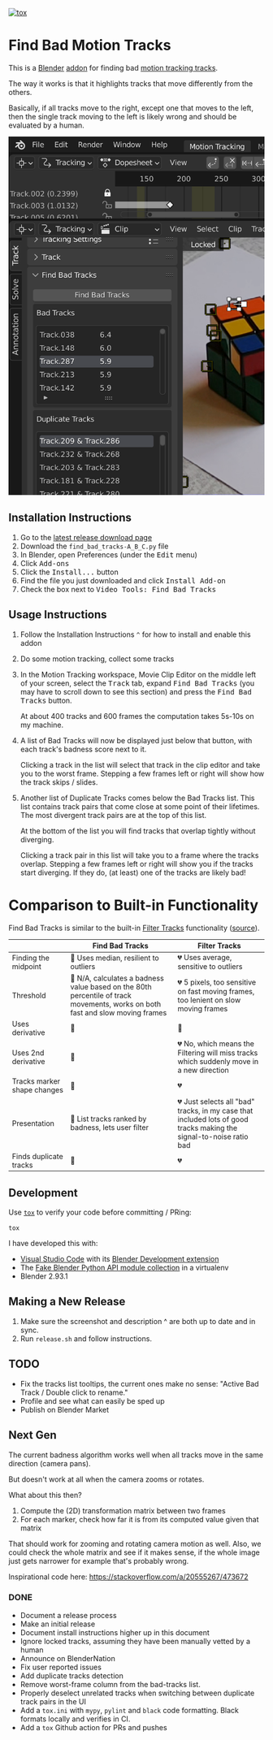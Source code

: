 [![tox](https://github.com/walles/find_bad_motion_tracks/actions/workflows/main.yml/badge.svg)](https://github.com/walles/find_bad_motion_tracks/actions/workflows/main.yml)

# Find Bad Motion Tracks

This is a [Blender](https://blender.org)
[addon](https://docs.blender.org/manual/en/latest/editors/preferences/addons.html)
for finding bad [motion tracking
tracks](https://docs.blender.org/manual/en/latest/movie_clip/tracking/clip/editing/track.html).

The way it works is that it highlights tracks that move differently from the
others.

Basically, if all tracks move to the right, except one that moves to the left,
then the single track moving to the left is likely wrong and should be evaluated
by a human.

![Example usage](example.png 'Example usage')

## Installation Instructions

1. Go to the [latest release download page](https://github.com/walles/find_bad_motion_tracks/releases/latest)
1. Download the `find_bad_tracks-A_B_C.py` file
1. In Blender, open Preferences (under the <kbd>Edit</kbd> menu)
1. Click <kbd>Add-ons</kbd>
1. Click the <kbd>Install...</kbd> button
1. Find the file you just downloaded and click <kbd>Install Add-on</kbd>
1. Check the box next to <kbd>Video Tools: Find Bad Tracks</kbd>

## Usage Instructions

1. Follow the Installation Instructions `^` for how to install and enable this addon

1. Do some motion tracking, collect some tracks

1. In the Motion Tracking workspace, Movie Clip Editor on the middle left of
   your screen, select the <kbd>Track</kbd> tab, expand <kbd>Find Bad
   Tracks</kbd> (you may have to scroll down to see this section) and press the
   <kbd>Find Bad Tracks</kbd> button.

   At about 400 tracks and 600 frames the computation takes 5s-10s on my
   machine.

1. A list of Bad Tracks will now be displayed just below that button, with each
   track's badness score next to it.

   Clicking a track in the list will select that track in the clip editor and
   take you to the worst frame. Stepping a few frames left or right will show
   how the track skips / slides.

1. Another list of Duplicate Tracks comes below the Bad Tracks list. This list
   contains track pairs that come close at some point of their lifetimes. The
   most divergent track pairs are at the top of this list.

   At the bottom of the list you will find tracks that overlap tightly without
   diverging.

   Clicking a track pair in this list will take you to a frame where the tracks
   overlap. Stepping a few frames left or right will show you if the tracks
   start diverging. If they do, (at least) one of the tracks are likely bad!

# Comparison to Built-in Functionality

Find Bad Tracks is similar to the built-in [Filter
Tracks](https://docs.blender.org/manual/en/latest/movie_clip/tracking/clip/editing/track.html#filter-tracks)
functionality ([source](https://github.com/blender/blender/blob/04c75c5ce7699a1502a7c2212d4aa57166465514/release/scripts/startup/bl_operators/clip.py#L141-L215)).

<!-- Table generated by https://www.tablesgenerator.com/markdown_tables -->

|                             | Find Bad Tracks                                                                                                                          | Filter Tracks                                                                                                                   |
| --------------------------- | ---------------------------------------------------------------------------------------------------------------------------------------- | ------------------------------------------------------------------------------------------------------------------------------- |
| Finding the midpoint        | :green_heart: Uses median, resilient to outliers                                                                                         | :broken_heart: Uses average, sensitive to outliers                                                                              |
| Threshold                   | :green_heart: N/A, calculates a badness value based on the 80th percentile of track movements, works on both fast and slow moving frames | :broken_heart: 5 pixels, too sensitive on fast moving frames, too lenient on slow moving frames                                 |
| Uses derivative             | :green_heart:                                                                                                                            | :green_heart:                                                                                                                   |
| Uses 2nd derivative         | :green_heart:                                                                                                                            | :broken_heart: No, which means the Filtering will miss tracks which suddenly move in a new direction                            |
| Tracks marker shape changes | :green_heart:                                                                                                                            | :broken_heart:                                                                                                                  |
| Presentation                | :green_heart: List tracks ranked by badness, lets user filter                                                                            | :broken_heart: Just selects all "bad" tracks, in my case that included lots of good tracks making the signal-to-noise ratio bad |
| Finds duplicate tracks      | :green_heart:                                                                                                                            | :broken_heart:                                                                                                                  |

## Development

Use [`tox`](https://tox.wiki/en/latest/install.html) to verify your code before
committing / PRing:

```
tox
```

I have developed this with:

- [Visual Studio Code](https://code.visualstudio.com/) with its [Blender Development
  extension](https://marketplace.visualstudio.com/items?itemName=JacquesLucke.blender-development)
- The [Fake Blender Python API module collection](https://github.com/nutti/fake-bpy-module) in a virtualenv
- Blender 2.93.1

## Making a New Release

1. Make sure the screenshot and description ^ are both up to date and in sync.
1. Run `release.sh` and follow instructions.

## TODO

- Fix the tracks list tooltips, the current ones make no sense: "Active Bad
  Track / Double click to rename."
- Profile and see what can easily be sped up
- Publish on Blender Market

## Next Gen

The current badness algorithm works well when all tracks move in the same
direction (camera pans).

But doesn't work at all when the camera zooms or rotates.

What about this then?

1. Compute the (2D) transformation matrix between two frames
1. For each marker, check how far it is from its computed value given that
   matrix

That should work for zooming and rotating camera motion as well. Also, we could
check the whole matrix and see if it makes sense, if the whole image just gets
narrower for example that's probably wrong.

Inspirational code here: <https://stackoverflow.com/a/20555267/473672>

### DONE

- Document a release process
- Make an initial release
- Document install instructions higher up in this document
- Ignore locked tracks, assuming they have been manually vetted by a human
- Announce on BlenderNation
- Fix user reported issues
- Add duplicate tracks detection
- Remove worst-frame column from the bad-tracks list.
- Properly deselect unrelated tracks when switching between duplicate track
  pairs in the UI
- Add a `tox.ini` with `mypy`, `pylint` and `black` code formatting. Black
  formats locally and verifies in CI.
- Add a `tox` Github action for PRs and pushes

